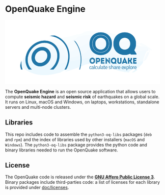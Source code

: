 # OpenQuake Engine

![OpenQuake Logo](https://github.com/gem/oq-infrastructure/raw/master/logos/oq-logo.png)

The **OpenQuake Engine** is an open source application that allows users to compute **seismic hazard** and **seismic risk** of earthquakes on a global scale. It runs on Linux, macOS and Windows, on laptops, workstations, standalone servers and multi-node clusters.

## Libraries

This repo includes code to assemble the `python3-oq-libs` packages (`deb` and `rpm`) and the index of libraries used by other installers (`macOS` and `Windows`). The `python3-oq-libs` package provides the python code and binary libraries needed to run the OpenQuake software.

## License

The OpenQuake code is released under the **[GNU Affero Public License 3](https://github.com/gem/oq-libs/blob/master/LICENSE)**.
Binary packages include third-parties code: a list of licenses for each library is provided under [doc/licenses](doc/licenses). 
